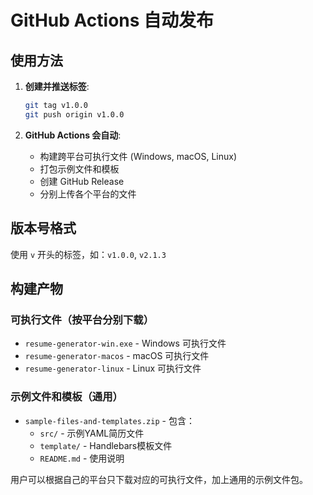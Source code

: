 # GitHub Actions 自动发布

## 使用方法

1. **创建并推送标签**:
   ```bash
   git tag v1.0.0
   git push origin v1.0.0
   ```

2. **GitHub Actions 会自动**:
   - 构建跨平台可执行文件 (Windows, macOS, Linux)
   - 打包示例文件和模板
   - 创建 GitHub Release
   - 分别上传各个平台的文件

## 版本号格式

使用 `v` 开头的标签，如：`v1.0.0`, `v2.1.3`

## 构建产物

### 可执行文件（按平台分别下载）
- `resume-generator-win.exe` - Windows 可执行文件
- `resume-generator-macos` - macOS 可执行文件  
- `resume-generator-linux` - Linux 可执行文件

### 示例文件和模板（通用）
- `sample-files-and-templates.zip` - 包含：
  - `src/` - 示例YAML简历文件
  - `template/` - Handlebars模板文件
  - `README.md` - 使用说明

用户可以根据自己的平台只下载对应的可执行文件，加上通用的示例文件包。
